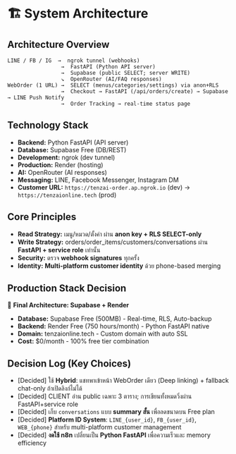 # 🏗️ System Architecture

## Architecture Overview
```
LINE / FB / IG  →  ngrok tunnel (webhooks)
                 →  FastAPI (Python API server)
                 →  Supabase (public SELECT; server WRITE)
                 ↘  OpenRouter (AI/FAQ responses)
WebOrder (1 URL) →  SELECT (menus/categories/settings) via anon+RLS
                 →  Checkout → FastAPI (/api/orders/create) → Supabase → LINE Push Notify
                 →  Order Tracking → real-time status page
```

## Technology Stack
- **Backend:** Python FastAPI (API server)
- **Database:** Supabase Free (DB/REST) 
- **Development:** ngrok (dev tunnel) 
- **Production:** Render (hosting)
- **AI:** OpenRouter (AI responses)
- **Messaging:** LINE, Facebook Messenger, Instagram DM
- **Customer URL:** `https://tenzai-order.ap.ngrok.io` (dev) → `https://tenzaionline.tech` (prod)

## Core Principles
- **Read Strategy:** เมนู/หมวด/ตั้งค่า ผ่าน **anon key + RLS SELECT-only**  
- **Write Strategy:** orders/order_items/customers/conversations ผ่าน **FastAPI + service role** เท่านั้น  
- **Security:** ตรวจ **webhook signatures** ทุกครั้ง
- **Identity:** **Multi-platform customer identity** ด้วย phone-based merging

## Production Stack Decision
🎯 **Final Architecture: Supabase + Render**
- **Database:** Supabase Free (500MB) - Real-time, RLS, Auto-backup
- **Backend:** Render Free (750 hours/month) - Python FastAPI native
- **Domain:** tenzaionline.tech - Custom domain with auto SSL
- **Cost:** $0/month - 100% free tier combination

## Decision Log (Key Choices)
- [Decided] ใช้ **Hybrid**: แชทพาเข้าหน้า WebOrder เดียว (Deep linking) + fallback chat-only ถ้าเปิดลิงก์ไม่ได้  
- [Decided] CLIENT อ่าน public เฉพาะ 3 ตาราง; การเขียนทั้งหมดวิ่งผ่าน FastAPI+service role  
- [Decided] เก็บ `conversations` แบบ **summary สั้น** เพื่อลดขนาดบน Free plan
- [Decided] **Platform ID System**: `LINE_{user_id}`, `FB_{user_id}`, `WEB_{phone}` สำหรับ multi-platform customer management
- [Decided] **งดใช้ n8n** เปลี่ยนเป็น **Python FastAPI** เพื่อความเร็วและ memory efficiency